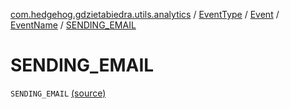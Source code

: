 [com.hedgehog.gdzietabiedra.utils.analytics](../../../index.md) / [EventType](../../index.md) / [Event](../index.md) / [EventName](index.md) / [SENDING_EMAIL](./-s-e-n-d-i-n-g_-e-m-a-i-l.md)

# SENDING_EMAIL

`SENDING_EMAIL` [(source)](https://github.com/asvid/GdzieTaBiedra/tree/master/app/src/main/java/com/hedgehog/gdzietabiedra/utils/analytics/EventType.kt#L26)